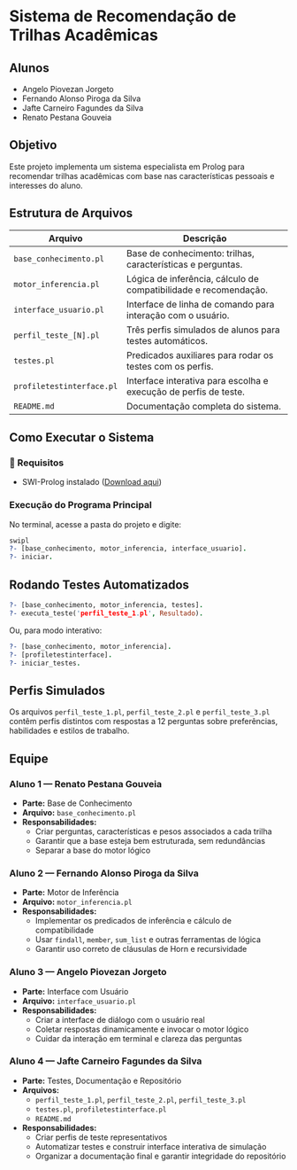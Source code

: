 # Sistema de Recomendação de Trilhas Acadêmicas

## Alunos
- Angelo Piovezan Jorgeto
- Fernando Alonso Piroga da Silva
- Jafte Carneiro Fagundes da Silva
- Renato Pestana Gouveia

## Objetivo
Este projeto implementa um sistema especialista em Prolog para recomendar trilhas acadêmicas com base nas características pessoais e interesses do aluno.

## Estrutura de Arquivos

| Arquivo                     | Descrição                                                                 |
|----------------------------|---------------------------------------------------------------------------|
| `base_conhecimento.pl`     | Base de conhecimento: trilhas, características e perguntas.               |
| `motor_inferencia.pl`      | Lógica de inferência, cálculo de compatibilidade e recomendação.          |
| `interface_usuario.pl`     | Interface de linha de comando para interação com o usuário.               |
| `perfil_teste_[N].pl`        | Três perfis simulados de alunos para testes automáticos.                  |
| `testes.pl`                | Predicados auxiliares para rodar os testes com os perfis.                 |
| `profiletestinterface.pl` | Interface interativa para escolha e execução de perfis de teste. |
| `README.md`          | Documentação completa do sistema.                                         |

## Como Executar o Sistema

### 🔧 Requisitos
- SWI-Prolog instalado ([Download aqui](https://www.swi-prolog.org/Download.html))

### Execução do Programa Principal

No terminal, acesse a pasta do projeto e digite:

```prolog
swipl
?- [base_conhecimento, motor_inferencia, interface_usuario].
?- iniciar.
```

## Rodando Testes Automatizados

```prolog
?- [base_conhecimento, motor_inferencia, testes].
?- executa_teste('perfil_teste_1.pl', Resultado).
```

Ou, para modo interativo:

```prolog
?- [base_conhecimento, motor_inferencia].
?- [profiletestinterface].
?- iniciar_testes.
```

## Perfis Simulados

Os arquivos `perfil_teste_1.pl`, `perfil_teste_2.pl` e `perfil_teste_3.pl` contêm perfis distintos com respostas a 12 perguntas sobre preferências, habilidades e estilos de trabalho.

## Equipe

### Aluno 1 — Renato Pestana Gouveia
- **Parte:** Base de Conhecimento
- **Arquivo:** `base_conhecimento.pl`
- **Responsabilidades:**
  - Criar perguntas, características e pesos associados a cada trilha
  - Garantir que a base esteja bem estruturada, sem redundâncias
  - Separar a base do motor lógico

### Aluno 2 — Fernando Alonso Piroga da Silva
- **Parte:** Motor de Inferência
- **Arquivo:** `motor_inferencia.pl`
- **Responsabilidades:**
  - Implementar os predicados de inferência e cálculo de compatibilidade
  - Usar `findall`, `member`, `sum_list` e outras ferramentas de lógica
  - Garantir uso correto de cláusulas de Horn e recursividade

### Aluno 3 — Angelo Piovezan Jorgeto
- **Parte:** Interface com Usuário
- **Arquivo:** `interface_usuario.pl`
- **Responsabilidades:**
  - Criar a interface de diálogo com o usuário real
  - Coletar respostas dinamicamente e invocar o motor lógico
  - Cuidar da interação em terminal e clareza das perguntas

### Aluno 4 — Jafte Carneiro Fagundes da Silva
- **Parte:** Testes, Documentação e Repositório
- **Arquivos:**
  - `perfil_teste_1.pl`, `perfil_teste_2.pl`, `perfil_teste_3.pl`
  - `testes.pl`, `profiletestinterface.pl`
  - `README.md`
- **Responsabilidades:**
  - Criar perfis de teste representativos
  - Automatizar testes e construir interface interativa de simulação
  - Organizar a documentação final e garantir integridade do repositório
